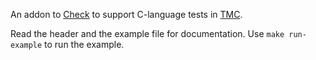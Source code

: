 
An addon to [Check](http://check.sourceforge.net/) to support C-language tests in [TMC](https://github.com/testmycode/tmc-server).

Read the header and the example file for documentation.
Use `make run-example` to run the example.
